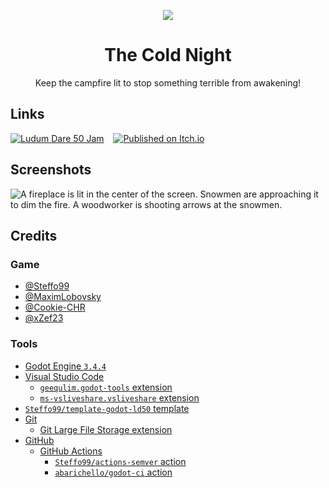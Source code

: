 <div align="center">

![](media/icon-128x128_round.png)

# The Cold Night

Keep the campfire lit to stop something terrible from awakening!

</div>

## Links

[![Ludum Dare 50 Jam](https://img.shields.io/badge/ludum_dare_50-jam-%23ee5533)](https://ldjam.com/events/ludum-dare/50/the-cold-night)
 
[![Published on Itch.io](https://img.shields.io/badge/itch.io-published-%2390ce59)](https://steffo.itch.io/the-cold-night)

## Screenshots

![A fireplace is lit in the center of the screen. Snowmen are approaching it to dim the fire. A woodworker is shooting arrows at the snowmen.](media/screenshot.png)

## Credits

### Game

- [@Steffo99](https://github.com/Steffo99)
- [@MaximLobovsky](https://github.com/MaximLobovsky)
- [@Cookie-CHR](https://github.com/Cookie-CHR)
- [@xZef23](https://github.com/xZef23)

### Tools

- [Godot Engine `3.4.4`](https://godotengine.org/)
- [Visual Studio Code](https://code.visualstudio.com/)
	- [`geequlim.godot-tools` extension](https://marketplace.visualstudio.com/items?itemName=geequlim.godot-tools)
	- [`ms-vsliveshare.vsliveshare` extension](https://marketplace.visualstudio.com/items?itemName=ms-vsliveshare.vsliveshare)
- [`Steffo99/template-godot-ld50` template](https://github.com/Steffo99/template-godot-ld50)
- [Git](https://git-scm.com/)
	- [Git Large File Storage extension](https://git-lfs.github.com/)
- [GitHub](https://github.com/)
	- [GitHub Actions](https://github.com/features/actions)
		- [`Steffo99/actions-semver` action](https://github.com/Steffo99/actions-semver)
		- [`abarichello/godot-ci` action](https://github.com/marketplace/actions/godot-ci)
